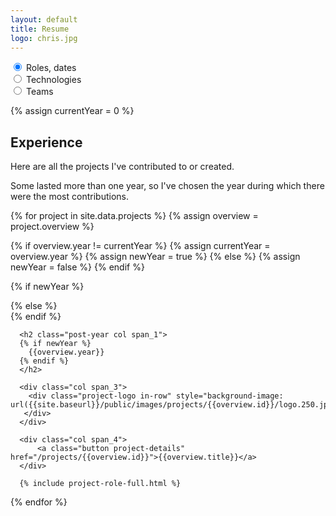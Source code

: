 ```yaml
---
layout: default
title: Resume
logo: chris.jpg
---
```


<div class="resume-tools highlight">
  <div>
    <input type="radio" class="radio" name="info" value="1" checked/>
    Roles, dates
  </div>
  <div>
    <input type="radio" class="radio" name="info" value="2" />
    Technologies
  </div>
  <div>
    <input type="radio" class="radio" name="info" value="3" />
    Teams
  </div>
</div>

{% assign currentYear = 0 %}

<section class="archive">

<div class="bundle row gutters fadeInDown animated">
<h2>Experience</h2>

<p>
Here are all the projects I've contributed to or created.
</p>
<p>
Some lasted more than one year, so I've chosen the year during which there were the most contributions.
</p>
</div>

{% for project in site.data.projects %}
{% assign overview = project.overview %}

{% if overview.year != currentYear %}
  {% assign currentYear = overview.year %}
  {% assign newYear = true %}
{% else %}
  {% assign newYear = false %}
{% endif %}

{% if newYear %}
<div class="bundle row gutters fadeInDown animated">
{% else %}
<div class="bundle-content row gutters fadeInDown animated">
{% endif %}

  <div class="project col span_12">

      <h2 class="post-year col span_1">
      {% if newYear %}
        {{overview.year}}
      {% endif %}
      </h2>

      <div class="col span_3">
        <div class="project-logo in-row" style="background-image: url({{site.baseurl}}/public/images/projects/{{overview.id}}/logo.250.jpg);">
       </div>
      </div>

      <div class="col span_4">
          <a class="button project-details" href="/projects/{{overview.id}}">{{overview.title}}</a>
      </div>

      {% include project-role-full.html %}

  </div>
</div>


{% endfor %}


</section>
